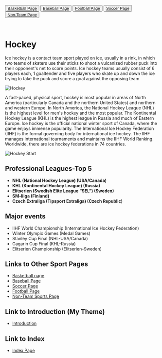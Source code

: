 <br>

<div class = "padded">

<button type="button" class="btn btn-xs btn-danger">[Basketball Page](basketball.html) </button>
<button type="button" class="btn btn-xs btn-danger">[Baseball Page](baseball.html)</button>
<button type="button" class="btn btn-xs btn-danger">[Football Page](football.html)</button>
<button type="button" class="btn btn-xs btn-danger">[Soccer Page](soccer.html)</button>
<button type="button" class="btn btn-xs btn-danger">[Non-Team Page](non-team-sports.html)</button>

<br>

</div>


# **Hockey**

Ice hockey is a contact team sport played on ice, usually in a rink, in which
two teams of skaters use their sticks to shoot a vulcanized rubber puck into
their opponent's net to score points. Ice hockey teams usually consist of 6
players each, 1 goaltender and five players who skate up and down the ice trying
 to take the puck and score a goal against the opposing team.

 ![Hockey](/images/hockey.jpg)  

 <brk>
 <brk>

A fast-paced, physical sport, hockey is most popular in areas of North America
(particularly Canada and the northern United States) and northern and western
Europe. In North America, the National Hockey League (NHL) is the highest level
for men's hockey and the most popular. The Kontinental Hockey League (KHL) is
the highest league in Russia and much of Eastern Europe. Ice hockey is the
official national winter sport of Canada, where the game enjoys immense
popularity. The International Ice Hockey Federation (IIHF) is the formal
governing body for international ice hockey. The IIHF manages international
tournaments and maintains the IIHF World Ranking. Worldwide, there are ice
hockey federations in 74 countries.


![Hockey Start](/images/hockey2.jpg)      


## Professional Leagues-Top 5

* **NHL (National Hockey League) (USA/Canada)**
* **KHL (Kontinental Hockey League) (Russia)**
* **Elitserien (Swedish Elite League “SEL”) (Sweden)**
* **SM-liiga (Finland)**   
* **Czech Extraliga (Tipsport Extraliga) (Czech Republic)**


## Major events

* IIHF World Championship (International Ice Hockey Federation)
* Winter Olympic Games (Medal Games)
* Stanley Cup Final (NHL-USA/Canada)
* Gagarin Cup Final (KHL-Russia)
* Elitserien Championship (Elitserien-Sweden)

## Links to Other Sport Pages

* [Basketball page](basketball.html)
* [Baseball Page](baseball.html)
* [Soccer Page](soccer.html)
* [Football Page](football.html)
* [Non-Team Sports Page](non-team-sports.html)


## Link to Introduction (My Theme)

* [Introduction](My-Theme.html)

## Link to Index

* [Index Page](index.html)
